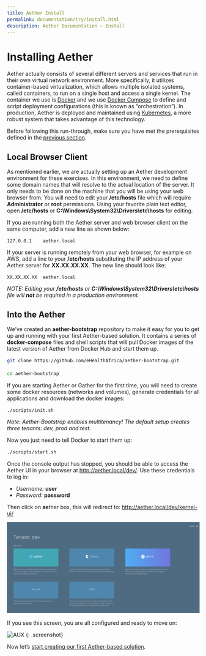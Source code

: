 ```yaml
---
title: Aether Install
permalink: documentation/try/install.html
description: Aether Documentation – Install
---
```


# Installing Aether

Aether actually consists of several different servers and services that run in their own virtual network environment.  More specifically, it utilizes container-based virtualization, which allows multiple isolated systems, called containers, to run on a single host and access a single kernel.  The container we use is [Docker](https://www.docker.com/) and we use [Docker Compose](https://docs.docker.com/compose/) to define and script deployment configurations (this is known as “orchestration”).  In production, Aether is deployed and maintained using [Kubernetes](https://kubernetes.io/), a more robust system that takes advantage of this technology.

Before following this run-through, make sure you have met the prerequisites defined in the [previous section](index).

## Local Browser Client

As mentioned earlier, we are actually setting up an Aether development environment for these exercises.  In this environment, we need to define some domain names that will resolve to the actual location of the server.  It only needs to be done on the machine that you will be using your web browser from.  You will need to edit your **/etc/hosts** file which will require **Administrator** or **root** permissions.  Using your favorite plain text editor, open **/etc/hosts** or **C:\Windows\System32\Drivers\etc\hosts** for editing.

If you are running both the Aether server and web browser client on the same computer, add a new line as shown below:

```text
127.0.0.1    aether.local
```

If your server is running remotely from your web browser, for example on AWS,  add a line to your **/etc/hosts** substituting the IP address of your Aether server for **XX.XX.XX.XX**.  The new line should look like:

```text
XX.XX.XX.XX  aether.local
```

_NOTE: Editing your **/etc/hosts** or **C:\Windows\System32\Drivers\etc\hosts** file will **not** be required in a production environment._

## Into the Aether

We’ve created an **aether-bootstrap** repository to make it easy for you to get up and running with your first Aether-based solution. It contains a series of **docker-compose** files and shell scripts that will pull Docker images of the latest version of Aether from Docker Hub and start them up.

```bash
git clone https://github.com/eHealthAfrica/aether-bootstrap.git

cd aether-bootstrap
```

If you are starting Aether or Gather for the first time, you will need to create some docker resources (networks and volumes), generate credentials for all applications and download the docker images:

```bash
./scripts/init.sh
```

_Note: Aether-Bootstrap enables multitenancy! The default setup creates three tenants: dev, prod and test._

Now you just need to tell Docker to start them up:

```bash
./scripts/start.sh
```

Once the console output has stopped, you should be able to access the Aether UI in your browser at <http://aether.local/dev/>. Use these credentials to log in:

- _Username:_ **user**
- _Password:_ **password**

Then click on **ae**ther box, this will redirect to: <http://aether.local/dev/kernel-ui/>

![Home page](/images/server-home.png)

If you see this screen, you are all configured and ready to move on:

![AUX](/images/screenshots/pipelines-overview-start.png)
{: .screenshot}

Now let’s [start creating our first Aether-based solution](first-mapping).
